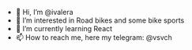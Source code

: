 - 👋 Hi, I’m @ivalera
- 👀 I’m interested in Road bikes and some bike sports
- 🌱 I’m currently learning React
- 📫 How to reach me, here my telegram: @vsvch

<!---
ivalera/ivalera is a ✨ special ✨ repository because its `README.md` (this file) appears on your GitHub profile.
You can click the Preview link to take a look at your changes.
--->
